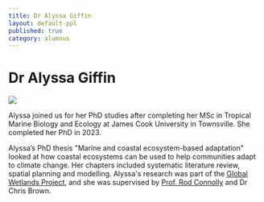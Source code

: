 ```yaml
---
title: Dr Alyssa Giffin
layout: default-ppl
published: true
category: alumnus
---
```


# Dr Alyssa Giffin
![](/images/people/alyssa-giffin.jpg)  

Alyssa joined us for her PhD studies after completing her MSc in Tropical Marine Biology and Ecology at James Cook University in Townsville. She completed her PhD in 2023. 

Alyssa’s PhD thesis "Marine and coastal ecosystem-based adaptation" looked at how coastal ecosystems can be used to help communities adapt to climate change. Her chapters included systematic literature review, spatial planning and modelling. Alyssa's research was part of the [Global Wetlands Project](https://globalwetlandsproject.org/), and she was supervised by [Prof. Rod Connolly](http://www.rodconnolly.com/) and Dr Chris Brown. 

